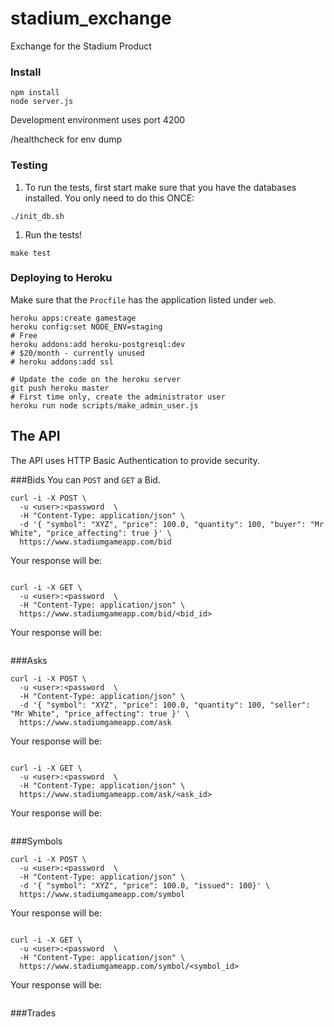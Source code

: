 stadium_exchange
================

Exchange for the Stadium Product

### Install
```
npm install
node server.js
```

Development environment uses port 4200

/healthcheck for env dump

### Testing

1. To run the tests, first start make sure that you have the databases installed. You only need to do this ONCE:
```
./init_db.sh
```

1. Run the tests!
```
make test
```

### Deploying to Heroku

Make sure that the `Procfile` has the application listed under `web`.
```
heroku apps:create gamestage
heroku config:set NODE_ENV=staging
# Free
heroku addons:add heroku-postgresql:dev
# $20/month - currently unused
# heroku addons:add ssl

# Update the code on the heroku server
git push heroku master
# First time only, create the administrator user
heroku run node scripts/make_admin_user.js
```

## The API
The API uses HTTP Basic Authentication to provide security.

###Bids
You can `POST` and `GET` a Bid.

```
curl -i -X POST \
  -u <user>:<password  \
  -H "Content-Type: application/json" \
  -d '{ "symbol": "XYZ", "price": 100.0, "quantity": 100, "buyer": "Mr White", "price_affecting": true }' \
  https://www.stadiumgameapp.com/bid
```

Your response will be:
```
```

```
curl -i -X GET \
  -u <user>:<password  \
  -H "Content-Type: application/json" \
  https://www.stadiumgameapp.com/bid/<bid_id>
```

Your response will be:
```
```
###Asks

```
curl -i -X POST \
  -u <user>:<password  \
  -H "Content-Type: application/json" \
  -d '{ "symbol": "XYZ", "price": 100.0, "quantity": 100, "seller": "Mr White", "price_affecting": true }' \
  https://www.stadiumgameapp.com/ask
```

Your response will be:
```
```


```
curl -i -X GET \
  -u <user>:<password  \
  -H "Content-Type: application/json" \
  https://www.stadiumgameapp.com/ask/<ask_id>
```

Your response will be:
```
```

###Symbols

```
curl -i -X POST \
  -u <user>:<password  \
  -H "Content-Type: application/json" \
  -d '{ "symbol": "XYZ", "price": 100.0, "issued": 100}' \
  https://www.stadiumgameapp.com/symbol
```

Your response will be:
```
```


```
curl -i -X GET \
  -u <user>:<password  \
  -H "Content-Type: application/json" \
  https://www.stadiumgameapp.com/symbol/<symbol_id>
```

Your response will be:
```
```

###Trades

